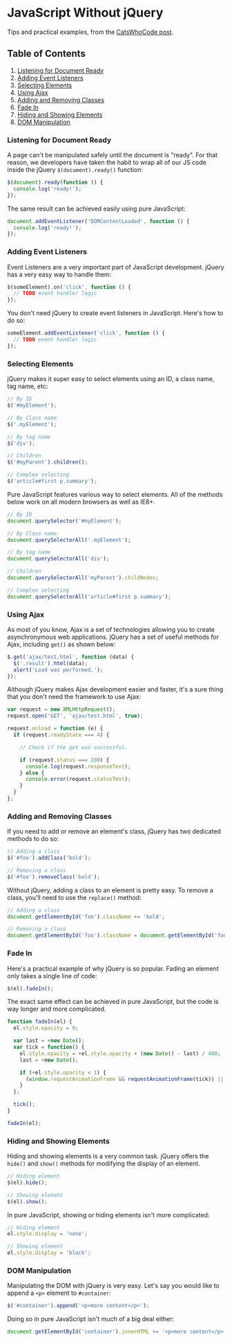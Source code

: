 # JavaScript Without jQuery
Tips and practical examples, from the [CatsWhoCode post](http://www.catswhocode.com/blog/javascript-without-jquery-tips-and-practical-examples).


## Table of Contents

1. [Listening for Document Ready](#listening-for-document-ready)
1. [Adding Event Listeners](#adding-event-listeners)
1. [Selecting Elements](#selecting-elements)
1. [Using Ajax](#using-ajax)
1. [Adding and Removing Classes](adding-and-removing-classes)
1. [Fade In](#fade-in)
1. [Hiding and Showing Elements](#hiding-and-showing-elements)
1. [DOM Manipulation](#dom-manipulation)


### Listening for Document Ready

A page can't be manipulated safely until the document is "ready". For that reason, we developers have taken the habit to wrap all of our JS code inside the jQuery `$(document).ready()` function:

```javascript
$(document).ready(function () {
  console.log('ready!');
});
```

The same result can be achieved easily using pure JavaScript:

```javascript
document.addEventListener('DOMContentLoaded', function () {
  console.log('ready!');
});
```


### Adding Event Listeners

Event Listeners are a very important part of JavaScript development. jQuery has a very easy way to handle them:

```javascript
$(someElement).on('click', function () {
  // TODO event handler logic
});
```

You don't need jQuery to create event listeners in JavaScript. Here's how to do so:

```javascript
someElement.addEventListener('click', function () {
  // TODO event handler logic
});
```


### Selecting Elements

jQuery makes it super easy to select elements using an ID, a class name, tag name, etc:

```javascript
// By ID
$('#myElement');

// By Class name
$('.myElement');

// By tag name
$('div');

// Children
$('#myParent').children();

// Complex selecting
$('article#first p.summary');
```

Pure JavaScript features various way to select elements. All of the methods below work on all modern browsers as well as IE8+.

```javascript
// By ID
document.querySelector('#myElement');

// By Class name
document.querySelectorAll('.myElement');

// By tag name
document.querySelectorAll('div');

// Children
document.querySelectorAll('myParent').childNodes;

// Complex selecting
document.querySelectorAll('article#first p.summary');
```


### Using Ajax

As most of you know, Ajax is a set of technologies allowing you to create asynchronymous web applications. jQuery has a set of useful methods for Ajax, including `get()` as shown below:

```javascript
$.get('ajax/test.html', function (data) {
  $('.result').html(data);
  alert('Load was performed.');
});
```

Although jQuery makes Ajax development easier and faster, it's a sure thing that you don't need the framework to use Ajax:

```javascript
var request = new XMLHttpRequest();
request.open('GET', 'ajax/test.html', true);

request.onload = function (e) {
  if (request.readyState === 4) {

    // Check if the get was successful.

    if (request.status === 200) {
      console.log(request.responseText);
    } else {
      console.error(request.statusText);
    }
  }
};
```


### Adding and Removing Classes

If you need to add or remove an element's class, jQuery has two dedicated methods to do so:

```javascript
// Adding a class
$('#foo').addClass('bold');

// Removing a class
$('#foo').removeClass('bold');
```

Without jQuery, adding a class to an element is pretty easy. To remove a class, you'll need to use the `replace()` method:

```javascript
// Adding a class
document.getElementById('foo').className += 'bold';

// Removing a class
document.getElementById('foo').className = document.getElementById('foo').className.replace(/^bold$/, '');
```


### Fade In
Here's a practical example of why jQuery is so popular. Fading an element only takes a single line of code:

```javascript
$(el).fadeIn();
```

The exact same effect can be achieved in pure JavaScript, but the code is way longer and more complicated.

```javascript
function fadeIn(el) {
  el.style.opacity = 0;

  var last = +new Date();
  var tick = function() {
    el.style.opacity = +el.style.opacity + (new Date() - last) / 400;
    last = +new Date();

    if (+el.style.opacity < 1) {
      (window.requestAnimationFrame && requestAnimationFrame(tick)) || setTimeout(tick, 16);
    }
  };

  tick();
}

fadeIn(el);
```


### Hiding and Showing Elements

Hiding and showing elements is a very common task. jQuery offers the `hide()` and `show()` methods for modifying the display of an element.

```javascript
// Hiding element
$(el).hide();

// Showing element
$(el).show();
```

In pure JavaScript, showing or hiding elements isn't more complicated:

```javascript
// Hiding element
el.style.display = 'none';

// Showing element
el.style.display = 'block';
```


### DOM Manipulation

Manipulating the DOM with jQuery is very easy. Let's say you would like to append a `<p>` element to `#container`:

```javascript
$('#container').append('<p>more content</p>');
```

Doing so in pure JavaScript isn't much of a big deal either:

```javascript
document.getElementById('container').innerHTML += '<p>more content</p>';
```
